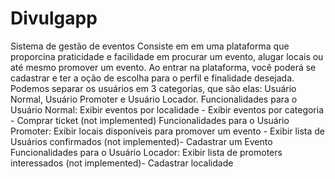 # Divulgapp
Sistema de gestão de eventos 
Consiste em em uma plataforma que proporcina praticidade e facilidade em procurar um evento, alugar locais ou até mesmo promover um evento.
Ao entrar na plataforma, você poderá se cadastrar e ter a oção de escolha para o perfil e finalidade desejada.
Podemos separar os usuários em 3 categorias, que são elas: Usuário Normal, Usuário Promoter e Usuário Locador.
Funcionalidades para o Usuário Normal: Exibir eventos por localidade - Exibir eventos por categoria - Comprar ticket (not implemented)
Funcionalidades para o Usuário Promoter: Exibir locais disponíveis para promover um evento - Exibir lista de Usuários confirmados (not implemented)- Cadastrar um Evento
Funcionalidades para o Usuário Locador: Exibir lista de promoters interessados (not implemented)- Cadastrar localidade
